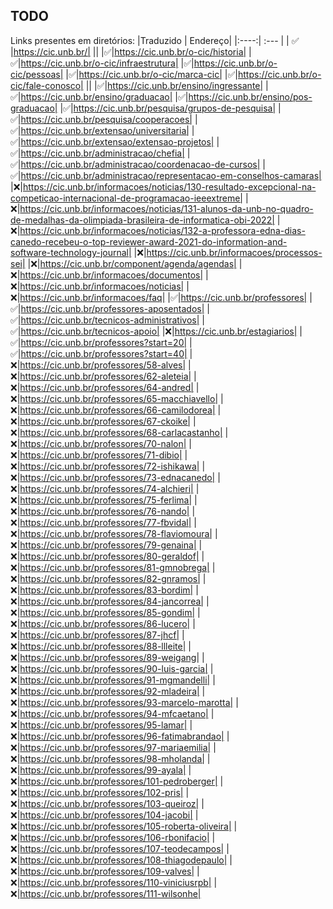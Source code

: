 ## TODO

Links presentes em diretórios:
|Traduzido | Endereço|
|:----:| :--- |
| ✅ |https://cic.unb.br/|
||
|✅|https://cic.unb.br/o-cic/historia|
|✅|https://cic.unb.br/o-cic/infraestrutura|
|✅|https://cic.unb.br/o-cic/pessoas|
|✅|https://cic.unb.br/o-cic/marca-cic|
|✅|https://cic.unb.br/o-cic/fale-conosco|
||
|✅|https://cic.unb.br/ensino/ingressante|
|✅|https://cic.unb.br/ensino/graduacao|
|✅|https://cic.unb.br/ensino/pos-graduacao|
|✅|https://cic.unb.br/pesquisa/grupos-de-pesquisa|
|✅|https://cic.unb.br/pesquisa/cooperacoes|
|✅|https://cic.unb.br/extensao/universitaria|
|✅|https://cic.unb.br/extensao/extensao-projetos|
|✅|https://cic.unb.br/administracao/chefia|
|✅|https://cic.unb.br/administracao/coordenacao-de-cursos|
|✅|https://cic.unb.br/administracao/representacao-em-conselhos-camaras|
|❌|https://cic.unb.br/informacoes/noticias/130-resultado-excepcional-na-competicao-internacional-de-programacao-ieeextreme|
|❌|https://cic.unb.br/informacoes/noticias/131-alunos-da-unb-no-quadro-de-medalhas-da-olimpiada-brasileira-de-informatica-obi-2022|
|❌|https://cic.unb.br/informacoes/noticias/132-a-professora-edna-dias-canedo-recebeu-o-top-reviewer-award-2021-do-information-and-software-technology-journal|
|❌|https://cic.unb.br/informacoes/processos-sei|
|❌|https://cic.unb.br/component/agenda/agendas|
|❌|https://cic.unb.br/informacoes/documentos|
|❌|https://cic.unb.br/informacoes/noticias|
|❌|https://cic.unb.br/informacoes/faq|
|✅|https://cic.unb.br/professores|
|✅|https://cic.unb.br/professores-aposentados|
|✅|https://cic.unb.br/tecnicos-administrativos|
|✅|https://cic.unb.br/tecnicos-apoio|
|❌|https://cic.unb.br/estagiarios|
|✅|https://cic.unb.br/professores?start=20|
|✅|https://cic.unb.br/professores?start=40|
|❌|https://cic.unb.br/professores/58-alves|
|❌|https://cic.unb.br/professores/62-aleteia|
|❌|https://cic.unb.br/professores/64-andred|
|❌|https://cic.unb.br/professores/65-macchiavello|
|❌|https://cic.unb.br/professores/66-camilodorea|
|❌|https://cic.unb.br/professores/67-ckoike|
|❌|https://cic.unb.br/professores/68-carlacastanho|
|❌|https://cic.unb.br/professores/70-nalon|
|❌|https://cic.unb.br/professores/71-dibio|
|❌|https://cic.unb.br/professores/72-ishikawa|
|❌|https://cic.unb.br/professores/73-ednacanedo|
|❌|https://cic.unb.br/professores/74-alchieri|
|❌|https://cic.unb.br/professores/75-ferlima|
|❌|https://cic.unb.br/professores/76-nando|
|❌|https://cic.unb.br/professores/77-fbvidal|
|❌|https://cic.unb.br/professores/78-flaviomoura|
|❌|https://cic.unb.br/professores/79-genaina|
|❌|https://cic.unb.br/professores/80-geraldof|
|❌|https://cic.unb.br/professores/81-gmnobrega|
|❌|https://cic.unb.br/professores/82-gnramos|
|❌|https://cic.unb.br/professores/83-bordim|
|❌|https://cic.unb.br/professores/84-jancorrea|
|❌|https://cic.unb.br/professores/85-gondim|
|❌|https://cic.unb.br/professores/86-lucero|
|❌|https://cic.unb.br/professores/87-jhcf|
|❌|https://cic.unb.br/professores/88-llleite|
|❌|https://cic.unb.br/professores/89-weigang|
|❌|https://cic.unb.br/professores/90-luis-garcia|
|❌|https://cic.unb.br/professores/91-mgmandelli|
|❌|https://cic.unb.br/professores/92-mladeira|
|❌|https://cic.unb.br/professores/93-marcelo-marotta|
|❌|https://cic.unb.br/professores/94-mfcaetano|
|❌|https://cic.unb.br/professores/95-lamar|
|❌|https://cic.unb.br/professores/96-fatimabrandao|
|❌|https://cic.unb.br/professores/97-mariaemilia|
|❌|https://cic.unb.br/professores/98-mholanda|
|❌|https://cic.unb.br/professores/99-ayala|
|❌|https://cic.unb.br/professores/101-pedroberger|
|❌|https://cic.unb.br/professores/102-pris|
|❌|https://cic.unb.br/professores/103-queiroz|
|❌|https://cic.unb.br/professores/104-jacobi|
|❌|https://cic.unb.br/professores/105-roberta-oliveira|
|❌|https://cic.unb.br/professores/106-rbonifacio|
|❌|https://cic.unb.br/professores/107-teodecampos|
|❌|https://cic.unb.br/professores/108-thiagodepaulo|
|❌|https://cic.unb.br/professores/109-valves|
|❌|https://cic.unb.br/professores/110-viniciusrpb|
|❌|https://cic.unb.br/professores/111-wilsonhe|

